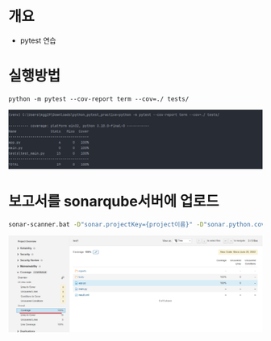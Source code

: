 # 개요
* pytest 연습

# 실행방법
```shell
python -m pytest --cov-report term --cov=./ tests/
```

![](./imgs/result.png)

# 보고서를 sonarqube서버에 업로드

```sh
sonar-scanner.bat -D"sonar.projectKey={project이름}" -D"sonar.python.coverage.reportPaths=./reports/cov.xml" -D"sonar.sources=./"  -D"sonar.host.url={sonarqube서버 url}" -D"sonar.login={api_key}"
```

![](./imgs/sonarqube.png)